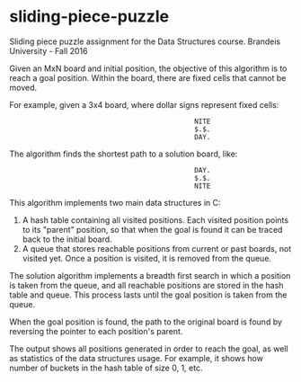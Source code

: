 # sliding-piece-puzzle
Sliding piece puzzle assignment for the Data Structures course. Brandeis University - Fall 2016

Given an MxN board and initial position, the objective of this algorithm is to reach a goal position. 
Within the board, there are fixed cells that cannot be moved.

For example, given a 3x4 board, where dollar signs represent fixed cells:

                                                  NITE
                                                  $.$.
                                                  DAY.

The algorithm finds the shortest path to a solution board, like:

                                                  DAY.
                                                  $.$.
                                                  NITE

This algorithm implements two main data structures in C:
1) A hash table containing all visited positions. Each visited position points to its "parent" position,
so that when the goal is found it can be traced back to the initial board.
2) A queue that stores reachable positions from current or past boards, not visited yet. 
Once a position is visited, it is removed from the queue.

The solution algorithm implements a breadth first search in which a position is taken from the queue,
and all reachable positions are stored in the hash table and queue. This process lasts until the goal position is taken from the queue.

When the goal position is found, the path to the original board is found by reversing the pointer to each position's parent.

The output shows all positions generated in order to reach the goal, as well as statistics of the data structures usage. For example, it shows how number of buckets in the hash table of size 0, 1, etc.
